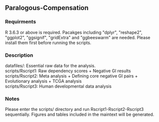 ## Paralogous-Compensation

### Requirments
R 3.6.3 or above is required.
Pacakges including "dplyr", "reshape2", "ggplot2", "ggsignif", "gridExtra" and "ggbeeswarm" are needed. Please install them first before running the scripts.

### Description
datafiles/: Essential raw data for the analysis.<br />
scripts/Rscript1: Raw dependency scores + Negative GI results<br />
scripts/Rscript2: Meta analysis + Defining core negative GI pairs + Evolutionary analysis + TCGA analysis<br />
scripts/Rscript3: Human developmental data analysis<br />

### Notes
Please enter the scripts/ directory and run Rscript1-Rscript2-Rscript3 sequentially. Figures and tables included in the maintext will be generated.<br />

